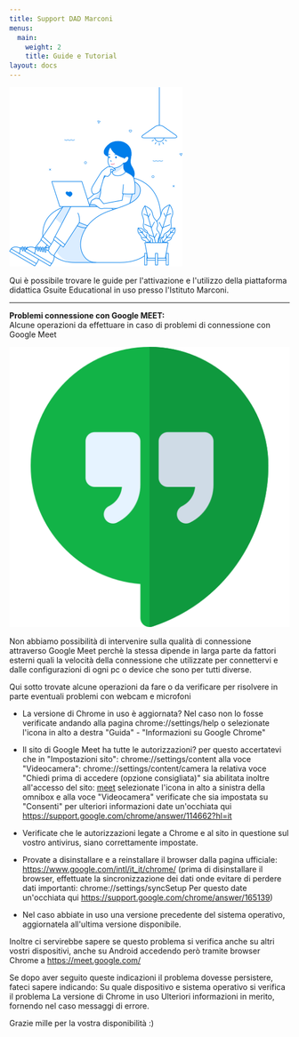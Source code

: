 ```yaml
---
title: Support DAD Marconi
menus:
  main:
    weight: 2
    title: Guide e Tutorial
layout: docs
---
```


![copertina](/images/exp3.png)

Qui è possibile trovare le guide per l'attivazione e l'utilizzo della piattaforma didattica Gsuite Educational in uso presso l'Istituto Marconi.

---

<div class="important">
  <strong>Problemi connessione con Google MEET:</strong> <br>
  Alcune operazioni da effettuare in caso di problemi di connessione con Google Meet<br>

![meet](/images/hangouts.png)<br>

Non abbiamo possibilità di intervenire sulla qualità di connessione attraverso Google Meet perchè la stessa dipende in larga parte da fattori esterni quali la velocità della connessione che utilizzate per connettervi e dalle configurazioni di ogni pc o device che sono per tutti diverse.<br>

Qui sotto trovate alcune operazioni da fare o da verificare per risolvere in parte eventuali problemi con webcam e microfoni

</div>

- La versione di Chrome in uso è aggiornata?
  Nel caso non lo fosse verificate andando alla pagina chrome://settings/help
  o selezionate l'icona in alto a destra "Guida" - "Informazioni su Google Chrome"

- Il sito di Google Meet ha tutte le autorizzazioni? per questo accertatevi che in "Impostazioni sito": chrome://settings/content
  alla voce "Videocamera": chrome://settings/content/camera la relativa voce "Chiedi prima di accedere (opzione consigliata)" sia abilitata
  inoltre all'accesso del sito: [meet](https://meet.google.com/) selezionate l'icona in alto a sinistra della omnibox e alla voce "Videocamera" verificate che sia impostata su "Consenti" per ulteriori informazioni date un'occhiata qui https://support.google.com/chrome/answer/114662?hl=it

- Verificate che le autorizzazioni legate a Chrome e al sito in questione sul vostro antivirus,
  siano correttamente impostate.

- Provate a disinstallare e a reinstallare il browser dalla pagina ufficiale: https://www.google.com/intl/it_it/chrome/
  (prima di disinstallare il browser, effettuate la sincronizzazione dei dati
  onde evitare di perdere dati importanti: chrome://settings/syncSetup
  Per questo date un'occhiata qui https://support.google.com/chrome/answer/165139)

- Nel caso abbiate in uso una versione precedente del sistema operativo,
  aggiornatela all'ultima versione disponibile.

Inoltre ci servirebbe sapere se questo problema si verifica anche su altri vostri dispositivi,
anche su Android accedendo però tramite browser Chrome a https://meet.google.com/

Se dopo aver seguito queste indicazioni il problema dovesse persistere, fateci sapere indicando:
Su quale dispositivo e sistema operativo si verifica il problema
La versione di Chrome in uso
Ulteriori informazioni in merito, fornendo nel caso messaggi di errore.

Grazie mille per la vostra disponibilità :)
